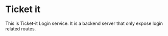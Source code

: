 # Ticket it

This is Ticket-it Login service. It is a backend server that only expose login related routes.